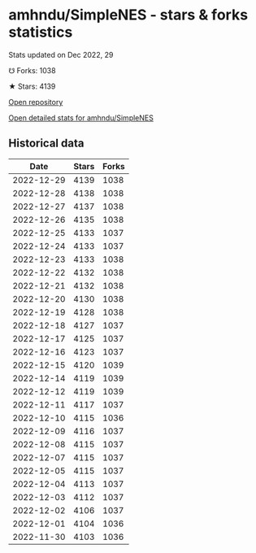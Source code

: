 # amhndu/SimpleNES - stars & forks statistics

Stats updated on Dec 2022, 29

☋ Forks: 1038

★ Stars: 4139

[Open repository](https://github.com/amhndu/SimpleNES)

[Open detailed stats for amhndu/SimpleNES](https://reviewgithub.com/rep/amhndu/SimpleNES)

## Historical data
| Date | Stars | Forks |
|------|-------|-------|
| 2022-12-29 | 4139 | 1038 | 
| 2022-12-28 | 4138 | 1038 | 
| 2022-12-27 | 4137 | 1038 | 
| 2022-12-26 | 4135 | 1038 | 
| 2022-12-25 | 4133 | 1037 | 
| 2022-12-24 | 4133 | 1037 | 
| 2022-12-23 | 4133 | 1038 | 
| 2022-12-22 | 4132 | 1038 | 
| 2022-12-21 | 4132 | 1038 | 
| 2022-12-20 | 4130 | 1038 | 
| 2022-12-19 | 4128 | 1038 | 
| 2022-12-18 | 4127 | 1037 | 
| 2022-12-17 | 4125 | 1037 | 
| 2022-12-16 | 4123 | 1037 | 
| 2022-12-15 | 4120 | 1039 | 
| 2022-12-14 | 4119 | 1039 | 
| 2022-12-12 | 4119 | 1039 | 
| 2022-12-11 | 4117 | 1037 | 
| 2022-12-10 | 4115 | 1036 | 
| 2022-12-09 | 4116 | 1037 | 
| 2022-12-08 | 4115 | 1037 | 
| 2022-12-07 | 4115 | 1037 | 
| 2022-12-05 | 4115 | 1037 | 
| 2022-12-04 | 4113 | 1037 | 
| 2022-12-03 | 4112 | 1037 | 
| 2022-12-02 | 4106 | 1037 | 
| 2022-12-01 | 4104 | 1036 | 
| 2022-11-30 | 4103 | 1036 | 

